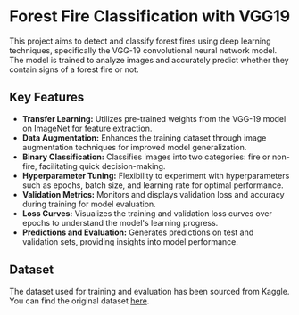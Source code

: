 # Forest Fire Classification with VGG19

This project aims to detect and classify forest fires using deep learning techniques, specifically the VGG-19 convolutional neural network model. The model is trained to analyze images and accurately predict whether they contain signs of a forest fire or not. 

## Key Features

- **Transfer Learning:** Utilizes pre-trained weights from the VGG-19 model on ImageNet for feature extraction.
- **Data Augmentation:** Enhances the training dataset through image augmentation techniques for improved model generalization.
- **Binary Classification:** Classifies images into two categories: fire or non-fire, facilitating quick decision-making.
- **Hyperparameter Tuning:** Flexibility to experiment with hyperparameters such as epochs, batch size, and learning rate for optimal performance.
- **Validation Metrics:** Monitors and displays validation loss and accuracy during training for model evaluation.
- **Loss Curves:** Visualizes the training and validation loss curves over epochs to understand the model's learning progress.
- **Predictions and Evaluation:** Generates predictions on test and validation sets, providing insights into model performance.

## Dataset

The dataset used for training and evaluation has been sourced from Kaggle. You can find the original dataset [here](https://www.kaggle.com/datasets/phylake1337/fire-dataset).


